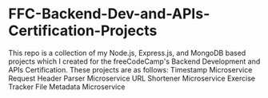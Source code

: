 # FFC-Backend-Dev-and-APIs-Certification-Projects
This repo is a collection of my Node.js, Express.js, and MongoDB based projects which I created for the freeCodeCamp's Backend Development and APIs Certification. These projects are as follows:
Timestamp Microservice
Request Header Parser Microservice
URL Shortener Microservice
Exercise Tracker
File Metadata Microservice
